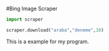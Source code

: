 #Bing Image Scraper

```py
import scraper

scraper.download("araba","deneme",10)
```

This is a example for my program.
